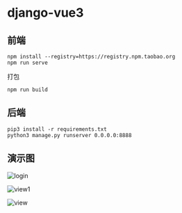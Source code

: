 # django-vue3

## 前端

```
npm install --registry=https://registry.npm.taobao.org
npm run serve
```

打包

```
npm run build
```


## 后端

```
pip3 install -r requirements.txt
python3 manage.py runserver 0.0.0.0:8888

```

## 演示图

![login](E:\django-vue3\django-vue3\readme-pic\login.png)



![view1](E:\django-vue3\django-vue3\readme-pic\view1.jpg)



![view](E:\django-vue3\django-vue3\readme-pic\view.jpg)
